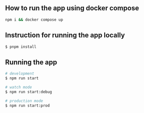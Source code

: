 ## How to run the app using docker compose

```bash
npm i && docker compose up

```

## Instruction for running the app locally

```bash
$ pnpm install
```

## Running the app

```bash
# development
$ npm run start

# watch mode
$ npm run start:debug

# production mode
$ npm run start:prod
```
